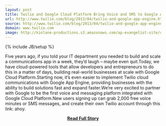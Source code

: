 ```yaml
---
layout: post
title: Twilio and Google Cloud Platform Bring Voice and SMS to Google App Engine
url: http://www.twilio.com/blog/2013/04/twilio-and-google-app-engine.html
source: http://www.twilio.com/blog/2013/04/twilio-and-google-app-engine.html
domain: www.twilio.com
image: http://kinlane-productions.s3.amazonaws.com/ap-evangelist-site/curated/screenshots/7272_www_twilio_com.png
---
```

{% include JB/setup %}<p>Five years ago, if you told your IT department you needed to build and scale a communications app in a week, they’d laugh – maybe even quit.Today, we have cloud-powered tools that allow developers and entrepreneurs to do this in a matter of days, building real-world businesses at scale with Google Cloud Platform.Starting now, it’s even easier to implement Twilio cloud communications with Google App Engine, providing businesses with the ability to build solutions fast and expand faster.We’re very excited to partner with Google to be the first voice and messaging platform integrated with Google Cloud Platform.New users signing up can grab 2,000 free voice minutes or SMS messages, and create their own Twilio account through this link: ahoy.</p>
<center><p><a href="http://www.twilio.com/blog/2013/04/twilio-and-google-app-engine.html" style='padding:25px; font-sze:18px; font-weight: bold;'>Read Full Story</a></p></center>
